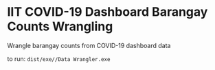 # IIT COVID-19 Dashboard Barangay Counts Wrangling
Wrangle barangay counts from COVID-19 dashboard data 

to run:
`dist/exe//Data Wrangler.exe`
